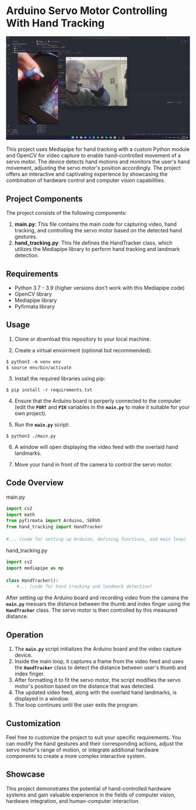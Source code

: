 # Arduino Servo Motor Controlling With Hand Tracking

![Project Screenshot](image.webp)

This project uses Mediapipe for hand tracking with a custom Python module and OpenCV for video capture to enable hand-controlled movement of a servo motor. The device detects hand motions and monitors the user's hand movement, adjusting the servo motor's position accordingly. The project offers an interactive and captivating experience by showcasing the combination of hardware control and computer vision capabilities.

## Project Components

The project consists of the following components:

1. **main.py**: This file contains the main code for capturing video, hand tracking, and controlling the servo motor based on the detected hand gestures.
2. **hand_tracking.py**: This file defines the HandTracker class, which utilizes the Mediapipe library to perform hand tracking and landmark detection.

## Requirements

- Python 3.7 - 3.9 (higher versions don't work with this Mediapipe code)
- OpenCV library
- Mediapipe library
- Pyfirmata library

## Usage

1. Clone or download this repository to your local machine.

2. Create a virtual envoirment (optional but recommended):
```
$ python3 -m venv env
$ source env/bin/activate
```

3. Install the required libraries using pip:
```
$ pip install -r requirements.txt
```

4. Ensure that the Arduino board is porperly connected to the computer (edit the **`PORT`** and **`PIN`** variables in the **`main.py`** to make it suitable for your own project).

5. Run the **`main.py`** script:
```
$ python3 ./main.py
```
6. A window will open displaying the video feed with the overlaid hand landmarks.

7. Move your hand in front of the camera to control the servo motor.

## Code Overview

main.py

```python
import cv2
import math
from pyfirmata import Arduino, SERVO
from hand_tracking import HandTracker

#... (code for setting up Arduino, defining functions, and main loop)
```

hand_tracking.py

```python
import cv2
import mediapipe as mp

class HandTracker():
    #... (code for hand tracking and landmark detection)
```

After setting up the Arduino board and recording video from the camera the **`main.py`** mesuars the distance between the thumb and index finger using the **`HandTracker`** class. The servo motor is then controlled by this measured distance.

## Operation

1. The **`main.py`** script initializes the Arduino board and the video capture device.
2. Inside the main loop, it captures a frame from the video feed and uses the **`HandTracker`** class to detect the distance between user's thumb and index finger.
3. After formatting it to fit the servo motor, the script modifies the servo motor's position based on the distance that was detected.
4. The updated video feed, along with the overlaid hand landmarks, is displayed in a window.
5. The loop continues until the user exits the program.

## Customization

Feel free to customize the project to suit your specific requirements. You can modify the hand gestures and their corresponding actions, adjust the servo motor's range of motion, or integrate additional hardware components to create a more complex interactive system.

## Showcase

This project demonstrates the potential of hand-controlled hardware systems and gain valuable experience in the fields of computer vision, hardware integration, and human-computer interaction.